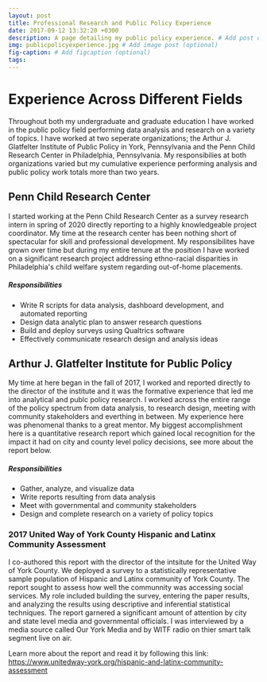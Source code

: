 ```yaml
---
layout: post
title: Professional Research and Public Policy Experience
date: 2017-09-12 13:32:20 +0300
description: A page detailing my public policy experience. # Add post description (optional)
img: publicpolicyexperience.jpg # Add image post (optional)
fig-caption: # Add figcaption (optional)
tags:
---
```

# Experience Across Different Fields

Throughout both my undergraduate and graduate education I have worked in the public policy field performing data analysis and research on a variety of topics. I have worked at two seperate organizations; the Arthur J. Glatfelter Institute of Public Policy in York, Pennsylvania and the Penn Child Research Center in Philadelphia, Pennsylvania. My responsibilies at both organizations varied but my cumulative experience performing analysis and public policy work totals more than two years. 

## Penn Child Research Center

I started working at the Penn Child Research Center as a survey research intern in spring of 2020 directly reporting to a highly knowledgeable project coordinator. My time at the research center has been nothing short of spectacular for skill and professional development. My responsibilites have grown over time but during my entire tenure at the position I have worked on a significant research project addressing ethno-racial disparities in Philadelphia's child welfare system regarding out-of-home placements.

##### Responsibilities

- Write R scripts for data analysis, dashboard development, and automated reporting
- Design data analytic plan to answer research questions 
- Build and deploy surveys using Qualtrics software
- Effectively communicate research design and analysis ideas



## Arthur J. Glatfelter Institute for Public Policy

My time at here began in the fall of 2017, I worked and reported directly to the director of the institute and it was the formative experience that led me into analytical and publc policy research. I worked across the entire range of the policy spectrum from data analysis, to research design, meeting with community stakeholders and everthing in between. My experience here was phenomenal thanks to a great mentor. My biggest accomplishment here is a quantitative research report which gained local recognition for the impact it had on city and county level policy decisions, see more about the report below.

##### Responsibilities

- Gather, analyze, and visualize data
- Write reports resulting from data analysis
- Meet with governmental and community stakeholders
- Design and complete research on a variety of policy topics

### 2017 United Way of York County Hispanic and Latinx Community Assessment

I co-authored this report with the director of the intsitute for the United Way of York County. We deployed a survey to a statistically representative sample population of Hispanic and Latinx community of York County. The report sought to assess how well the communnity was accessing social services. My role included building the survey, entering the paper results, and analyzing the results using descriptive and inferential statistical techniques. The report garnered a significant amount of attention by city and state level media and governmental officials. I was interviewed by a media source called Our York Media and by WITF radio on thier smart talk segment live on air. 

Learn more about the report and read it by following this link: https://www.unitedway-york.org/hispanic-and-latinx-community-assessment
